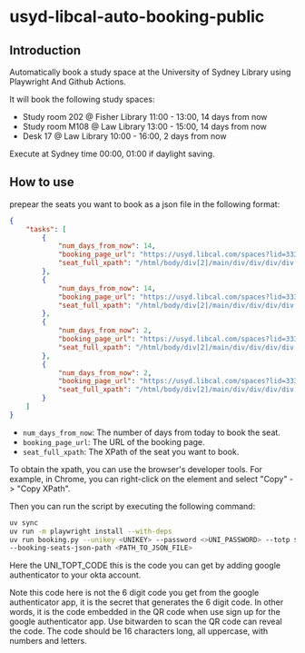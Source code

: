 # usyd-libcal-auto-booking-public

## Introduction

Automatically book a study space at the University of Sydney Library using Playwright And Github Actions.


It will book the following study spaces:

- Study room 202 @ Fisher Library 11:00 - 13:00, 14 days from now
- Study room M108 @ Law Library 13:00 - 15:00, 14 days from now
- Desk 17 @ Law Library 10:00 - 16:00, 2 days from now

Execute at Sydney time 00:00, 01:00 if daylight saving.

## How to use

prepear the seats you want to book as a json file in the following format:

```json
{
    "tasks": [
        {
            "num_days_from_now": 14,
            "booking_page_url": "https://usyd.libcal.com/spaces?lid=3330&gid=0&c=0",
            "seat_full_xpath": "/html/body/div[2]/main/div/div/div/div[3]/div[1]/div[2]/div/table/tbody/tr/td[3]/div/div/div/table/tbody/tr[10]/td/div/div[2]/div[23]/a/div/div/div"
        },
        {
            "num_days_from_now": 14,
            "booking_page_url": "https://usyd.libcal.com/spaces?lid=3331&gid=0&c=0",
            "seat_full_xpath": "/html/body/div[2]/main/div/div/div/div[3]/div[1]/div[2]/div/table/tbody/tr/td[3]/div/div/div/table/tbody/tr[10]/td/div/div[2]/div[27]/a/div/div/div"
        },
        {
            "num_days_from_now": 2,
            "booking_page_url": "https://usyd.libcal.com/spaces?lid=3331&gid=0&c=0",
            "seat_full_xpath": "/html/body/div[2]/main/div/div/div/div[3]/div[1]/div[2]/div/table/tbody/tr/td[3]/div/div/div/table/tbody/tr[28]/td/div/div[2]/div[21]/a/div/div/div"
        },
        {
            "num_days_from_now": 2,
            "booking_page_url": "https://usyd.libcal.com/spaces?lid=3331&gid=0&c=0",
            "seat_full_xpath": "/html/body/div[2]/main/div/div/div/div[3]/div[1]/div[2]/div/table/tbody/tr/td[3]/div/div/div/table/tbody/tr[28]/td/div/div[2]/div[27]/a/div/div/div"
        }
    ]
}
```

- `num_days_from_now`: The number of days from today to book the seat.
- `booking_page_url`: The URL of the booking page.
- `seat_full_xpath`: The XPath of the seat you want to book.

To obtain the xpath, you can use the browser's developer tools. For example, in Chrome, you can right-click on the element and select "Copy" -> "Copy XPath".

Then you can run the script by executing the following command:

```bash
uv sync 
uv run -m playwright install --with-deps
uv run booking.py --unikey <UNIKEY> --password <>UNI_PASSWORD> --totp $<>UNI_TOPT_SECRET> \
--booking-seats-json-path <PATH_TO_JSON_FILE> 
```

Here the UNI_TOPT_CODE this is the code you can get by adding google authenticator to your okta account.

Note this code here is not the 6 digit code you get from the google authenticator app, it is the secret that generates the 6 digit code. In other words, it is the code embedded in the QR code when use sign up for the google authenticator app. Use bitwarden to scan the QR code can reveal the code. The code should be 16 characters long, all uppercase, with numbers and letters.